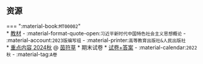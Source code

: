## 资源  
=== ":material-book:`MT00002`"  
    * [教材](https://api.mir6.com/api/lanzou?url=https://cqu-openlib.lanzout.com/iYY3s23c2y6f&down=true) - :material-format-quote-open:`习近平新时代中国特色社会主义思想概论` - :material-account:`2023版编写组` - :material-printer:`高等教育出版社&人民出版社`  
    * [重点内容 2024秋](https://api.mir6.com/api/lanzou?url=https://cqu-openlib.lanzout.com/i4ICz2hcj5ij&down=true) @ [茵符草](../contributor/茵符草.md)
    * 期末试卷
        * [试卷+答案](https://api.mir6.com/api/lanzou?url=https://cqu-openlib.lanzout.com/iih602iamzmf&down=true) - :material-calendar:`2022秋` - :material-tag:`A卷`  